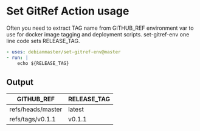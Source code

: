 
# Set GitRef Action usage

Often you need to extract TAG name from GITHUB_REF environment var to use for docker image tagging and deployment scripts.  set-gitref-env one line code sets RELEASE_TAG.

```yaml
- uses: debianmaster/set-gitref-env@master
- run: |
    echo ${RELEASE_TAG}
```

## Output
|   GITHUB_REF    | RELEASE_TAG |
|-----------------|-------------|
|refs/heads/master| latest      |
|refs/tags/v0.1.1 | v0.1.1      |

